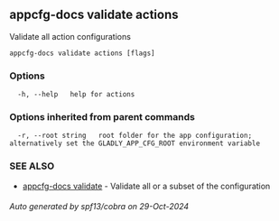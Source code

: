## appcfg-docs validate actions

Validate all action configurations

```
appcfg-docs validate actions [flags]
```

### Options

```
  -h, --help   help for actions
```

### Options inherited from parent commands

```
  -r, --root string   root folder for the app configuration; alternatively set the GLADLY_APP_CFG_ROOT environment variable
```

### SEE ALSO

* [appcfg-docs validate](appcfg-docs_validate.md)	 - Validate all or a subset of the configuration

###### Auto generated by spf13/cobra on 29-Oct-2024
